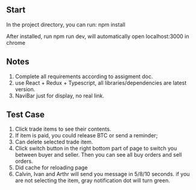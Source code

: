 ## Start

In the project directory, you can run:
npm install

After installed, run npm run dev, will automatically open localhost:3000 in chrome

## Notes

1. Complete all requirements according to assigment doc.
2. use React + Redux + Typescript, all libraries/dependencies are latest version.
3. NaviBar just for display, no real link.

## Test Case

1. Click trade items to see their contents.
2. If item is paid, you could release BTC or send a reminder;
3. Can delete selected trade item.
4. Click switch button in the right bottom part of page to switch you between buyer and seller. Then you can see all buy orders and sell orders.
5. Did cache for reloading page
6. Calvin, Ivan and Arthr will send you message in 5/8/10 seconds. if you are not selecting the item, gray notification dot will turn green.

